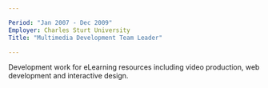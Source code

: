 ```yaml
---

Period: "Jan 2007 - Dec 2009"
Employer: Charles Sturt University 
Title: "Multimedia Development Team Leader"

---
```


Development work for eLearning resources including video production, web development and interactive design.